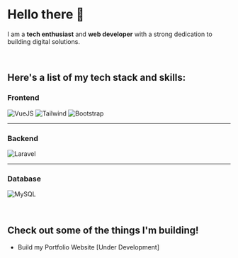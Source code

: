 
# Hello there 👋

I am a **tech enthusiast** and **web developer** with a strong dedication to building digital solutions.


<br>

## Here's a list of my tech stack and skills:

### Frontend

<p>
  <img src="https://img.shields.io/badge/-VueJS-green?style=for-the-badge" alt="VueJS">
  <img src="https://img.shields.io/badge/-Tailwind-blue?style=for-the-badge" alt="Tailwind">
  <img src="https://img.shields.io/badge/-Bootstrap-purple?style=for-the-badge" alt="Bootstrap">
</p>

---

### Backend

<p>
  <img src="https://img.shields.io/badge/-Laravel-red?style=for-the-badge" alt="Laravel">
</p>

---

### Database

<p>
  <img src="https://img.shields.io/badge/-MySQL-white?style=for-the-badge" alt="MySQL">
</p>

<br>

## Check out some of the things I'm building!

- Build my Portfolio Website [Under Development]

<!--
**agilhz/agilhz** is a ✨ _special_ ✨ repository because its `README.md` (this file) appears on your GitHub profile.

Here are some ideas to get you started:

- 🔭 I’m currently working on ...
- 🌱 I’m currently learning ...
- 👯 I’m looking to collaborate on ...
- 🤔 I’m looking for help with ...
- 💬 Ask me about ...
- 📫 How to reach me: ...
- 😄 Pronouns: ...
- ⚡ Fun fact: ...
-->
